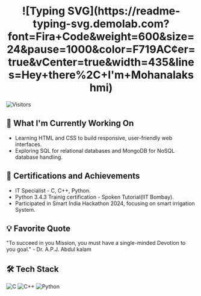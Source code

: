 <h1 align="center">
  ![Typing SVG](https://readme-typing-svg.demolab.com?font=Fira+Code&weight=600&size=24&pause=1000&color=F719AC&center=true&vCenter=true&width=435&lines=Hey+there%2C+I'm+Mohanalakshmi)
</h1>

![Visitors](https://komarev.com/ghpvc/?username=Mohanalakshmi-A&color=blueviolet)

## 🔨 What I'm Currently Working On
- Learning HTML and CSS to build responsive, user-friendly web interfaces.
- Exploring SQL for relational databases and MongoDB for NoSQL database handling.

## 🏅 Certifications and Achievements
- IT Specialist - C, C++, Python.
- Python 3.4.3 Trainig certification - Spoken Tutorial(IIT Bombay).
- Participated in Smart India Hackathon 2024, focusing on smart irrigation System.

## 💡 Favorite Quote
"To succeed in you Mission, you must have a single-minded Devotion to you goal." - Dr. A.P.J. Abdul kalam

## 🛠 Tech Stack
![C](https://img.shields.io/badge/C-00599C?style=for-the-badge&logo=c&logoColor=white)
![C++](https://img.shields.io/badge/C++-00599C?style=for-the-badge&logo=c%2B%2B&logoColor=white)
![Python](https://img.shields.io/badge/Python-3776AB?style=for-the-badge&logo=python&logoColor=white)



